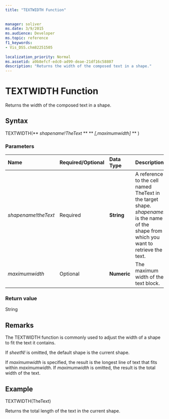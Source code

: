 ```yaml
---
title: "TEXTWIDTH Function"
 
 
manager: soliver
ms.date: 3/9/2015
ms.audience: Developer
ms.topic: reference
f1_keywords:
- Vis_DSS.chm82251505
 
localization_priority: Normal
ms.assetid: a9b8efcf-edc0-ad99-deae-21df16c58807
description: "Returns the width of the composed text in a shape."
---
```


# TEXTWIDTH Function

Returns the width of the composed text in a shape. 
  
## Syntax

TEXTWIDTH(** *shapename!TheText* ** ** *[,maximumwidth]* ** ) 
  
### Parameters

|**Name**|**Required/Optional**|**Data Type**|**Description**|
|:-----|:-----|:-----|:-----|
| _shapename!theText_ <br/> |Required  <br/> |**String** <br/> |A reference to the cell named TheText in the target shape.  _shapename!_ is the name of the shape from which you want to retrieve the text.  <br/> |
| _maximumwidth_ <br/> |Optional  <br/> |**Numeric** <br/> |The maximum width of the text block.  <br/> |
   
### Return value

String
  
## Remarks

The TEXTWIDTH function is commonly used to adjust the width of a shape to fit the text it contains.
  
If  _sheetN!_ is omitted, the default shape is the current shape. 
  
If  _maximumwidth_ is specified, the result is the longest line of text that fits within  _maximumwidth_. If  _maximumwidth_ is omitted, the result is the total width of the text. 
  
## Example

TEXTWIDTH(TheText) 
  
Returns the total length of the text in the current shape. 
  

